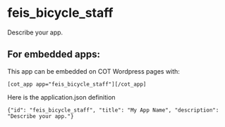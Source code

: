 feis_bicycle_staff
===========
Describe your app.

For embedded apps:
------------------
This app can be embedded on COT Wordpress pages with:

`[cot_app app="feis_bicycle_staff"][/cot_app]`

Here is the application.json definition

`{"id": "feis_bicycle_staff", "title": "My App Name", "description": "Describe your app."}`
